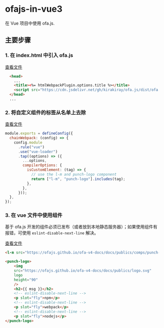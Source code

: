 # ofajs-in-vue3

在 Vue 项目中使用 ofa.js.

## 主要步骤

### 1. 在 index.html 中引入 ofa.js

[查看文件](./public/index.html)

```html
  <head>
    ...
    <title><%= htmlWebpackPlugin.options.title %></title>
    <script src="https://cdn.jsdelivr.net/gh/kirakiray/ofa.js/dist/ofa.min.js"></script>
  </head>
  ...
```

### 2. 将自定义组件的标签从名单上去除

[查看文件](./vue.config.js)

```javascript
module.exports = defineConfig({
  chainWebpack: (config) => {
    config.module
      .rule("vue")
      .use("vue-loader")
      .tap((options) => ({
        ...options,
        compilerOptions: {
          isCustomElement: (tag) => {
            // use the l-m and punch-logo component
            return ["l-m", "punch-logo"].includes(tag);
          },
        },
      }));
  },
});
```

### 3. 在 vue 文件中使用组件

基于 ofa.js 开发的组件必须已发布（或者放到本地静态服务器）；如果使用组件有报错，可使用 `eslint-disable-next-line` 解决。

[查看文件](./src/components/HelloWorld.vue)

```html
<l-m src="https://ofajs.github.io/ofa-v4-docs/docs/publics/comps/punch-logo.html"></l-m>

<punch-logo>
    <img
    src="https://ofajs.github.io/ofa-v4-docs/docs/publics/logo.svg"
    logo
    height="90"
    />
    <h2>{{ msg }}</h2>
    <!-- eslint-disable-next-line -->
    <p slot="fly">npm</p>
    <!-- eslint-disable-next-line -->
    <p slot="fly">webpack</p>
    <!-- eslint-disable-next-line -->
    <p slot="fly">nodejs</p>
</punch-logo>
```
